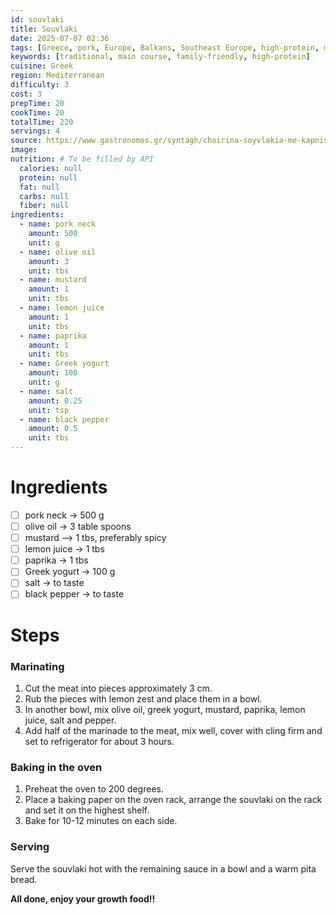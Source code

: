 ```yaml
---
id: souvlaki
title: Souvlaki
date: 2025-07-07 02:36
tags: [Greece, pork, Europe, Balkans, Southeast Europe, high-protein, main course]
keywords: [traditional, main course, family-friendly, high-protein]
cuisine: Greek
region: Mediterranean
difficulty: 3
cost: 3
prepTime: 20
cookTime: 20
totalTime: 220
servings: 4
source: https://www.gastronomos.gr/syntagh/choirina-soyvlakia-me-kapnisti-paprika-kai-giaoyrti/88132/
image: 
nutrition: # To be filled by API
  calories: null
  protein: null
  fat: null
  carbs: null
  fiber: null
ingredients:
  - name: pork neck
    amount: 500
    unit: g
  - name: olive oil
    amount: 3
    unit: tbs
  - name: mustard
    amount: 1
    unit: tbs
  - name: lemon juice
    amount: 1
    unit: tbs
  - name: paprika
    amount: 1
    unit: tbs
  - name: Greek yogurt
    amount: 100
    unit: g
  - name: salt
    amount: 0.25
    unit: tsp
  - name: black pepper
    amount: 0.5
    unit: tbs
---
```


# Ingredients
- [ ] pork neck -> 500 g
- [ ] olive oil -> 3 table spoons
- [ ] mustard --> 1 tbs, preferably spicy
- [ ] lemon juice -> 1 tbs
- [ ] paprika -> 1 tbs
- [ ] Greek yogurt -> 100 g
- [ ] salt -> to taste
- [ ] black pepper -> to taste

# Steps

### Marinating
1. Cut the meat into pieces approximately 3 cm.
2. Rub the pieces with lemon zest and place them in a bowl.
3. In another bowl, mix olive oil, greek yogurt, mustard, paprika, lemon juice, salt and pepper.
4. Add half of the marinade to the meat, mix well, cover with cling firm and set to refrigerator for about 3 hours.

### Baking in the oven
1. Preheat the oven to 200 degrees.
2. Place a baking paper on the oven rack, arrange the souvlaki on the rack and set it on the highest shelf.
3. Bake for 10-12 minutes on each side.

### Serving
Serve the souvlaki hot with the remaining sauce in a bowl and a warm pita bread.

**All done, enjoy your growth food!!**